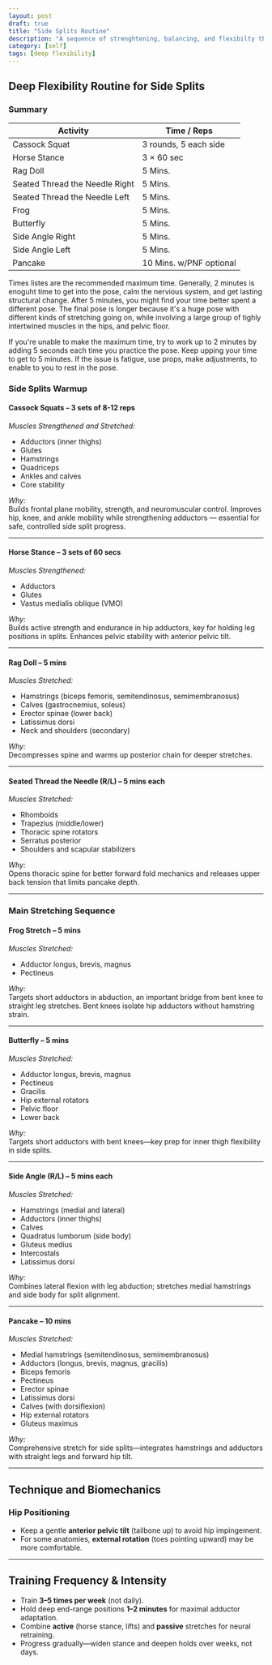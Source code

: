 ```yaml
---
layout: post
draft: true
title: "Side Splits Routine"
description: "A sequence of strenghtening, balancing, and flexibilty that will help you move towards side splits."
category: [self]
tags: [deep flexibility]
---
```


## Deep Flexibility Routine for Side Splits

### Summary

| Activity                       | Time / Reps             |
| ------------------------------ | ----------------------- |
| Cassock Squat                  | 3 rounds, 5 each side   |
| Horse Stance                   | 3 × 60 sec              |
| Rag Doll                       | 5 Mins.                 |
| Seated Thread the Needle Right | 5 Mins.                 |
| Seated Thread the Needle Left  | 5 Mins.                 |
| Frog                           | 5 Mins.                 |
| Butterfly                      | 5 Mins.                 |
| Side Angle Right               | 5 Mins.                 |
| Side Angle Left                | 5 Mins.                 |
| Pancake                        | 10 Mins. w/PNF optional |

Times listes are the recommended maximum time. Generally, 2 minutes is enoguht time to
get into the pose, calm the nervious system, and get lasting structural change. After 5
minutes, you might find your time better spent a different pose. The final pose is longer
because it's a huge pose with different kinds of stretching going on, while involving
a large group of tighly intertwined muscles in the hips, and pelvic floor.

If you're unable to make the maximum time, try to work up to 2 minutes by adding 5 seconds
each time you practice the pose. Keep upping your time to get to 5 minutes. If the issue is
fatigue, use props, make adjustments, to enable to you to rest in the pose.

### Side Splits Warmup

#### Cassock Squats – 3 sets of 8-12 reps

_Muscles Strengthened and Stretched:_

- Adductors (inner thighs)
- Glutes
- Hamstrings
- Quadriceps
- Ankles and calves
- Core stability

_Why:_  
Builds frontal plane mobility, strength, and neuromuscular control. Improves hip, knee, and ankle mobility while strengthening adductors — essential for safe, controlled side split progress.

---

#### Horse Stance – 3 sets of 60 secs

_Muscles Strengthened:_

- Adductors
- Glutes
- Vastus medialis oblique (VMO)

_Why:_  
Builds active strength and endurance in hip adductors, key for holding leg positions in splits. Enhances pelvic stability with anterior pelvic tilt.

---

#### Rag Doll – 5 mins

_Muscles Stretched:_

- Hamstrings (biceps femoris, semitendinosus, semimembranosus)
- Calves (gastrocnemius, soleus)
- Erector spinae (lower back)
- Latissimus dorsi
- Neck and shoulders (secondary)

_Why:_  
Decompresses spine and warms up posterior chain for deeper stretches.

---

#### Seated Thread the Needle (R/L) – 5 mins each

_Muscles Stretched:_

- Rhomboids
- Trapezius (middle/lower)
- Thoracic spine rotators
- Serratus posterior
- Shoulders and scapular stabilizers

_Why:_  
Opens thoracic spine for better forward fold mechanics and releases upper back tension that limits pancake depth.

---

### Main Stretching Sequence

#### Frog Stretch – 5 mins

_Muscles Stretched:_

- Adductor longus, brevis, magnus
- Pectineus

_Why:_  
Targets short adductors in abduction, an important bridge from bent knee to straight leg stretches. Bent knees isolate hip adductors without hamstring strain.

---

#### Butterfly – 5 mins

_Muscles Stretched:_

- Adductor longus, brevis, magnus
- Pectineus
- Gracilis
- Hip external rotators
- Pelvic floor
- Lower back

_Why:_  
Targets short adductors with bent knees—key prep for inner thigh flexibility in side splits.

---

#### Side Angle (R/L) – 5 mins each

_Muscles Stretched:_

- Hamstrings (medial and lateral)
- Adductors (inner thighs)
- Calves
- Quadratus lumborum (side body)
- Gluteus medius
- Intercostals
- Latissimus dorsi

_Why:_  
Combines lateral flexion with leg abduction; stretches medial hamstrings and side body for split alignment.

---

#### Pancake – 10 mins

_Muscles Stretched:_

- Medial hamstrings (semitendinosus, semimembranosus)
- Adductors (longus, brevis, magnus, gracilis)
- Biceps femoris
- Pectineus
- Erector spinae
- Latissimus dorsi
- Calves (with dorsiflexion)
- Hip external rotators
- Gluteus maximus

_Why:_  
Comprehensive stretch for side splits—integrates hamstrings and adductors with straight legs and forward hip tilt.

---

## Technique and Biomechanics

### Hip Positioning

- Keep a gentle **anterior pelvic tilt** (tailbone up) to avoid hip impingement.
- For some anatomies, **external rotation** (toes pointing upward) may be more comfortable.

---

## Training Frequency & Intensity

- Train **3–5 times per week** (not daily).
- Hold deep end-range positions **1–2 minutes** for maximal adductor adaptation.
- Combine **active** (horse stance, lifts) and **passive** stretches for neural retraining.
- Progress gradually—widen stance and deepen holds over weeks, not days.
